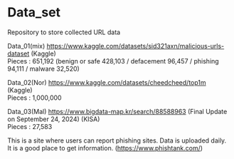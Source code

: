 # Data_set
Repository to store collected URL data

Data_01(mix) https://www.kaggle.com/datasets/sid321axn/malicious-urls-dataset (Kaggle)   
Pieces : 651,192 (benign or safe 428,103 / defacement 96,457 / phishing 94,111 / malware 32,520)

Data_02(Nor) https://www.kaggle.com/datasets/cheedcheed/top1m (Kaggle)   
Pieces : 1,000,000


Data_03(Mal) https://www.bigdata-map.kr/search/88588963 (Final Update on September 24, 2024) (KISA)   
Pieces : 27,583

This is a site where users can report phishing sites. Data is uploaded daily. It is a good place to get information. (https://www.phishtank.com/)
